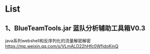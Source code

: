# List


## 1、BlueTeamTools.jar 蓝队分析辅助工具箱V0.3
java系列webshell和反序列化的流量解密解密
https://mp.weixin.qq.com/s/VLmALD22hHfc0WfjdoKinQ
